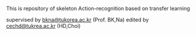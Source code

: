 This is repository of skeleton Action-recognition based on transfer learning

supervised by bkna@tukorea.ac.kr (Prof. BK,Na)
edited by cechd@tukrea.ac.kr (HD,Choi)
